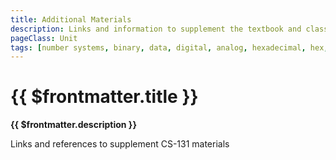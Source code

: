 ```yaml
---
title: Additional Materials
description: Links and information to supplement the textbook and class discussions
pageClass: Unit
tags: [number systems, binary, data, digital, analog, hexadecimal, hex, conversion, videos, youtube]
---
```


# {{ $frontmatter.title }}
**{{ $frontmatter.description }}**

Links and references to supplement CS-131 materials

<!--@include: @/TextSnippets/GetStartedByExpandingTheSidebar.md-->